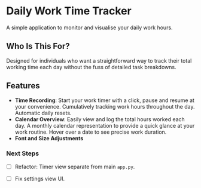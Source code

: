 # Daily Work Time Tracker

A simple application to monitor and visualise your daily work hours.

## Who Is This For?

Designed for individuals who want a straightforward way to track their total working time each day without the fuss of detailed task breakdowns.

## Features
- **Time Recording**: Start your work timer with a click, pause and resume at your convenience. Cumulatively tracking work hours throughout the day. Automatic daily resets. 
- **Calendar Overview**: Easily view and log the total hours worked each day. A monthly calendar representation to provide a quick glance at your work routine. Hover over a date to see precise work duration.
- **Font and Size Adjustments**

### Next Steps
- [ ] Refactor: Timer view separate from main `app.py`.
- [ ] Fix settings view UI.
  